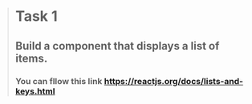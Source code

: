> # Task 1
>  ##  Build a component that displays a list of items. 
> ###  You can fllow this link https://reactjs.org/docs/lists-and-keys.html